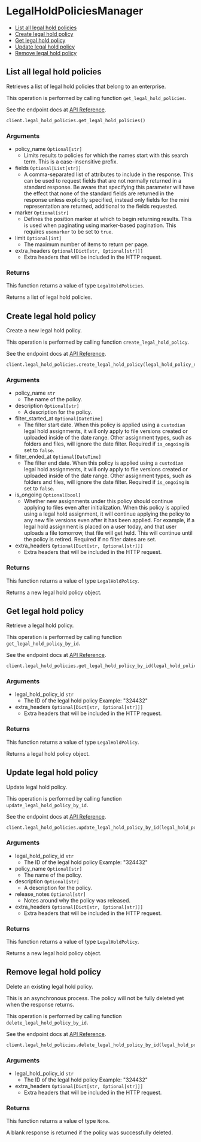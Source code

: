 # LegalHoldPoliciesManager

- [List all legal hold policies](#list-all-legal-hold-policies)
- [Create legal hold policy](#create-legal-hold-policy)
- [Get legal hold policy](#get-legal-hold-policy)
- [Update legal hold policy](#update-legal-hold-policy)
- [Remove legal hold policy](#remove-legal-hold-policy)

## List all legal hold policies

Retrieves a list of legal hold policies that belong to
an enterprise.

This operation is performed by calling function `get_legal_hold_policies`.

See the endpoint docs at
[API Reference](https://developer.box.com/reference/get-legal-hold-policies/).

<!-- sample get_legal_hold_policies -->

```python
client.legal_hold_policies.get_legal_hold_policies()
```

### Arguments

- policy_name `Optional[str]`
  - Limits results to policies for which the names start with this search term. This is a case-insensitive prefix.
- fields `Optional[List[str]]`
  - A comma-separated list of attributes to include in the response. This can be used to request fields that are not normally returned in a standard response. Be aware that specifying this parameter will have the effect that none of the standard fields are returned in the response unless explicitly specified, instead only fields for the mini representation are returned, additional to the fields requested.
- marker `Optional[str]`
  - Defines the position marker at which to begin returning results. This is used when paginating using marker-based pagination. This requires `usemarker` to be set to `true`.
- limit `Optional[int]`
  - The maximum number of items to return per page.
- extra_headers `Optional[Dict[str, Optional[str]]]`
  - Extra headers that will be included in the HTTP request.

### Returns

This function returns a value of type `LegalHoldPolicies`.

Returns a list of legal hold policies.

## Create legal hold policy

Create a new legal hold policy.

This operation is performed by calling function `create_legal_hold_policy`.

See the endpoint docs at
[API Reference](https://developer.box.com/reference/post-legal-hold-policies/).

<!-- sample post_legal_hold_policies -->

```python
client.legal_hold_policies.create_legal_hold_policy(legal_hold_policy_name, description=legal_hold_description, is_ongoing=True)
```

### Arguments

- policy_name `str`
  - The name of the policy.
- description `Optional[str]`
  - A description for the policy.
- filter_started_at `Optional[DateTime]`
  - The filter start date. When this policy is applied using a `custodian` legal hold assignments, it will only apply to file versions created or uploaded inside of the date range. Other assignment types, such as folders and files, will ignore the date filter. Required if `is_ongoing` is set to `false`.
- filter_ended_at `Optional[DateTime]`
  - The filter end date. When this policy is applied using a `custodian` legal hold assignments, it will only apply to file versions created or uploaded inside of the date range. Other assignment types, such as folders and files, will ignore the date filter. Required if `is_ongoing` is set to `false`.
- is_ongoing `Optional[bool]`
  - Whether new assignments under this policy should continue applying to files even after initialization. When this policy is applied using a legal hold assignment, it will continue applying the policy to any new file versions even after it has been applied. For example, if a legal hold assignment is placed on a user today, and that user uploads a file tomorrow, that file will get held. This will continue until the policy is retired. Required if no filter dates are set.
- extra_headers `Optional[Dict[str, Optional[str]]]`
  - Extra headers that will be included in the HTTP request.

### Returns

This function returns a value of type `LegalHoldPolicy`.

Returns a new legal hold policy object.

## Get legal hold policy

Retrieve a legal hold policy.

This operation is performed by calling function `get_legal_hold_policy_by_id`.

See the endpoint docs at
[API Reference](https://developer.box.com/reference/get-legal-hold-policies-id/).

<!-- sample get_legal_hold_policies_id -->

```python
client.legal_hold_policies.get_legal_hold_policy_by_id(legal_hold_policy_id)
```

### Arguments

- legal_hold_policy_id `str`
  - The ID of the legal hold policy Example: "324432"
- extra_headers `Optional[Dict[str, Optional[str]]]`
  - Extra headers that will be included in the HTTP request.

### Returns

This function returns a value of type `LegalHoldPolicy`.

Returns a legal hold policy object.

## Update legal hold policy

Update legal hold policy.

This operation is performed by calling function `update_legal_hold_policy_by_id`.

See the endpoint docs at
[API Reference](https://developer.box.com/reference/put-legal-hold-policies-id/).

<!-- sample put_legal_hold_policies_id -->

```python
client.legal_hold_policies.update_legal_hold_policy_by_id(legal_hold_policy_id, policy_name=updated_legal_hold_policy_name)
```

### Arguments

- legal_hold_policy_id `str`
  - The ID of the legal hold policy Example: "324432"
- policy_name `Optional[str]`
  - The name of the policy.
- description `Optional[str]`
  - A description for the policy.
- release_notes `Optional[str]`
  - Notes around why the policy was released.
- extra_headers `Optional[Dict[str, Optional[str]]]`
  - Extra headers that will be included in the HTTP request.

### Returns

This function returns a value of type `LegalHoldPolicy`.

Returns a new legal hold policy object.

## Remove legal hold policy

Delete an existing legal hold policy.

This is an asynchronous process. The policy will not be
fully deleted yet when the response returns.

This operation is performed by calling function `delete_legal_hold_policy_by_id`.

See the endpoint docs at
[API Reference](https://developer.box.com/reference/delete-legal-hold-policies-id/).

<!-- sample delete_legal_hold_policies_id -->

```python
client.legal_hold_policies.delete_legal_hold_policy_by_id(legal_hold_policy_id)
```

### Arguments

- legal_hold_policy_id `str`
  - The ID of the legal hold policy Example: "324432"
- extra_headers `Optional[Dict[str, Optional[str]]]`
  - Extra headers that will be included in the HTTP request.

### Returns

This function returns a value of type `None`.

A blank response is returned if the policy was
successfully deleted.
